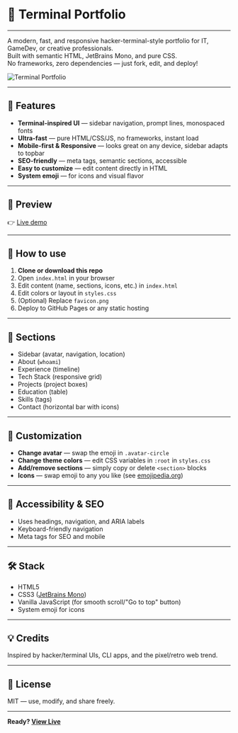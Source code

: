 # 👾 Terminal Portfolio

---

A modern, fast, and responsive hacker-terminal-style portfolio for IT, GameDev, or creative professionals.  
Built with semantic HTML, JetBrains Mono, and pure CSS.  
No frameworks, zero dependencies — just fork, edit, and deploy!

![Terminal Portfolio](https://i.imgur.com/gZhdQtZ.png)

---

## 🚀 Features

- **Terminal-inspired UI** — sidebar navigation, prompt lines, monospaced fonts
- **Ultra-fast** — pure HTML/CSS/JS, no frameworks, instant load
- **Mobile-first & Responsive** — looks great on any device, sidebar adapts to topbar
- **SEO-friendly** — meta tags, semantic sections, accessible
- **Easy to customize** — edit content directly in HTML
- **System emoji** — for icons and visual flavor

---

## 📸 Preview

👉 [Live demo](https://jacob22092.github.io/Portfolio-Terminal/)

---

## 📝 How to use

1. **Clone or download this repo**
2. Open `index.html` in your browser
3. Edit content (name, sections, icons, etc.) in `index.html`
4. Edit colors or layout in `styles.css`
5. (Optional) Replace `favicon.png`
6. Deploy to GitHub Pages or any static hosting

---

## 🧩 Sections

- Sidebar (avatar, navigation, location)
- About (`whoami`)
- Experience (timeline)
- Tech Stack (responsive grid)
- Projects (project boxes)
- Education (table)
- Skills (tags)
- Contact (horizontal bar with icons)

---

## 🌈 Customization

- **Change avatar** — swap the emoji in `.avatar-circle`
- **Change theme colors** — edit CSS variables in `:root` in `styles.css`
- **Add/remove sections** — simply copy or delete `<section>` blocks
- **Icons** — swap emoji to any you like (see [emojipedia.org](https://emojipedia.org/))

---

## 🌟 Accessibility & SEO

- Uses headings, navigation, and ARIA labels
- Keyboard-friendly navigation
- Meta tags for SEO and mobile

---

## 🛠️ Stack

- HTML5
- CSS3 ([JetBrains Mono](https://fonts.google.com/specimen/JetBrains+Mono))
- Vanilla JavaScript (for smooth scroll/"Go to top" button)
- System emoji for icons

---

## 💡 Credits

Inspired by hacker/terminal UIs, CLI apps, and the pixel/retro web trend.

---

## 📝 License

MIT — use, modify, and share freely.

---

**Ready? [View Live](https://jacob22092.github.io/Portfolio-Terminal/)**
